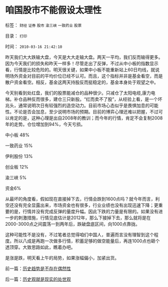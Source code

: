 # 咱国股市不能假设太理性

标签： `财经` `证券` `股市` `渝三峡` `一致药业` `股票` 

目录： `打印`

时间： `2010-03-16 21:42:10`

昨天我们大大跌输大盘，今天是大大走输大盘。两天一平均，我们反而输得更多。因为今天我们的损失和昨天一样多！尽管走出了反弹，不过从中小板的指数显示看，行情是比较危险的。明天很关键，如果中小板不能重新站上60日均线，就说明场外资金对目前的平均价位已经不认可。而且，这个指标并非是基金看空，而是散户资金看空。相反，基金这两天持股反而挺稳定的，基金本身处于观望之中。

今天别看到处红盘，我们的股票能减仓的品种很少。只减仓了太阳电缆,康力电梯。补仓品种反而很多，建仓三只新股。“红而卖不了股”，从经验上看，是一个坏兆头，通常说明次日有较强烈的造空动力。目前市场心态似乎是畏惧加息的可能性。不论是否会加息，至少说明市场的预期。目前的博弈心理还难以把握，不过可以肯定的是，这种心理是出自2008年的教训；而今年的行情，肯定不会复制2008年的走势。仓位增加到94%，今天亏损。

中小板 48%

一致药业 15%

伊利股份 13%

创业板 12%

渝三峡 5%

资金6%

从最坏的角度看，假如现在直接掉下去，行情会跌到1600点吗？就今年而言，利空还没有完全显露出来，市场资金也有很多，行业业绩也没有出现迅速下降；更重要的是，行情并没有完成反弹的量度升幅。因此下跌的力量是有限的。如果没有进一步的刺激措施，行情见底估计是2012年，那么下接掉下去，那么就将是在2000-3000点之间震荡一到两年后，跌破盘底区间，向1000点靠拢。

这种可能性不是没有，不过笔者总觉得咱们中国人，普遍而言没有理智到这个程度。所以八成是再跑一次做多行情，积蓄足够的做空能量后，再连1000点也砸个透顶穿。大致思路如此，瞧着办吧。

是涨是跌，明天看上午的局势，如果涨幅偏小，加紧出货。



前一篇：[历史趋势是不存在偶然性](../../../2010/3/16/历史趋势是不存在偶然性.md)

后一篇：[历史观就是现实的处世观](../../../2010/3/16/历史观就是现实的处世观.md)